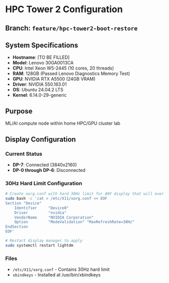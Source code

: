 # HPC Tower 2 Configuration

## Branch: `feature/hpc-tower2-boot-restore`

## System Specifications
- **Hostname**: [TO BE FILLED]
- **Model**: Lenovo 30GA0013CA
- **CPU**: Intel Xeon W5-2445 (10 cores, 20 threads)
- **RAM**: 128GB (Passed Lenovo Diagnostics Memory Test)
- **GPU**: NVIDIA RTX A5500 (24GB VRAM)
- **Driver**: NVIDIA 550.163.01
- **OS**: Ubuntu 24.04.2 LTS
- **Kernel**: 6.14.0-29-generic

## Purpose
ML/AI compute node within home HPC/GPU cluster lab

## Display Configuration

### Current Status
- **DP-7**: Connected (3840x2160)
- **DP-0 through DP-6**: Disconnected

### 30Hz Hard Limit Configuration

```bash
# Create xorg.conf with hard 30Hz limit for ANY display that will ever connect
sudo bash -c 'cat > /etc/X11/xorg.conf << EOF
Section "Device"
    Identifier     "Device0"
    Driver         "nvidia"
    VendorName     "NVIDIA Corporation"
    Option         "ModeValidation" "MaxRefreshRate=30Hz"
EndSection
EOF'

# Restart display manager to apply
sudo systemctl restart lightdm
```

### Files
- `/etc/X11/xorg.conf` - Contains 30Hz hard limit
- `xbindkeys` - Installed at /usr/bin/xbindkeys